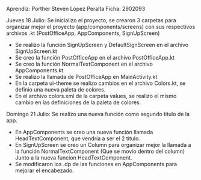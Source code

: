Aprendiz: Porther Steven López Peralta
Ficha: 2902093

Jueves 18 Julio: Se inicializo el proyecto, se crearon 3 carpetas para organizar mejor el proyecto (app/components/screens) con sus respectivos archivos .kt (PostOfficeApp, AppComponents, SignUpScreen)
- Se realizo la función SignUpScreen y DefaultSignScreen en el archivo SignUpScreen.kt
- Se creo la función PostOfficeApp en el archivo PostOfficeApp.kt
- Se creo la función NormalTextComponent en el archivo AppComponents.kt
- Se realizo la llamada de PostOfficeApp en MainActivity.kt
- En la carpeta ui-theme se realizo cambios en el archivo Colors.kt, se definio una nueva paleta de colores.
- En el archivo colors.xml de la carpeta values, se realizo el mismo cambio en las definiciones de la paleta de colores.

Domingo 21 Julio: Se realizo una nueva función como segundo titulo de la app.
- En AppComponents se creo una nueva función llamada HeadTextComponent, que vendría a ser el 2 titulo.
- En SignUpScreen se creo un Column para organizar mejor la llamada a la función NormalTextComponent (Que se movio dentro del column) Junto a la nueva funcion HeadTextComponent.
- Se modificaron los .dp de las funciones en AppComponents para mejorar el encabezado.

